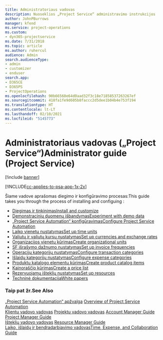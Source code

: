 ```yaml
---
title: Administratoriaus vadovas
description: Nuoseklios „Project Service“ administravimo instrukcijos
author: JohnPBurrows
manager: kfend
ms.service: project-operations
ms.custom:
- dyn365-projectservice
ms.date: 7/31/2018
ms.topic: article
ms.author: ruhercul
audience: Admin
search.audienceType:
- admin
- customizer
- enduser
search.app:
- D365CE
- D365PS
- ProjectOperations
ms.openlocfilehash: 90b66560e64d0aad32f3c18e71858537263267ef
ms.sourcegitcommit: 418fa1fe9d605b8faccc2d5dee1b04b4e753f194
ms.translationtype: HT
ms.contentlocale: lt-LT
ms.lasthandoff: 02/10/2021
ms.locfileid: "5145773"
---
```

# <a name="administrator-guide-project-service"></a><span data-ttu-id="fc16a-103">Administratoriaus vadovas („Project Service“)</span><span class="sxs-lookup"><span data-stu-id="fc16a-103">Administrator guide (Project Service)</span></span>

[!include [banner](../includes/psa-now-project-operations.md)]

[!INCLUDE[cc-applies-to-psa-app-1x-2x](../includes/cc-applies-to-psa-app-1x-2x.md)]

<span data-ttu-id="fc16a-104">Šiame vadove aprašomas diegimo ir konfigūravimo procesas:</span><span class="sxs-lookup"><span data-stu-id="fc16a-104">This guide takes you through the process of installing and configuing :</span></span>  
  
- [<span data-ttu-id="fc16a-105">Diegimas ir tinkinimas</span><span class="sxs-lookup"><span data-stu-id="fc16a-105">Install and customize</span></span>](install-customize.md)
- [<span data-ttu-id="fc16a-106">Demonstracinių duomenų išbandymas</span><span class="sxs-lookup"><span data-stu-id="fc16a-106">Experiment with demo data</span></span>](use-demo-data.md)
- [<span data-ttu-id="fc16a-107">„Project Service Automation“ konfigūravimas</span><span class="sxs-lookup"><span data-stu-id="fc16a-107">Configure Project Service Automation</span></span>](configure.md)
- [<span data-ttu-id="fc16a-108">Laiko vienetų nustatymas</span><span class="sxs-lookup"><span data-stu-id="fc16a-108">Set up time units</span></span>](set-up-time-units.md)
- [<span data-ttu-id="fc16a-109">Valiutų ir valiutų kursų nustatymas</span><span class="sxs-lookup"><span data-stu-id="fc16a-109">Set up currencies and exchange rates</span></span>](set-up-currencies-exchange-rates.md)
- [<span data-ttu-id="fc16a-110">Organizacijos vienetų kūrimas</span><span class="sxs-lookup"><span data-stu-id="fc16a-110">Create organizational units</span></span>](create-organizational-units.md)
- [<span data-ttu-id="fc16a-111">SF išrašymo dažnumo nustatymas</span><span class="sxs-lookup"><span data-stu-id="fc16a-111">Set up invoice frequencies</span></span>](set-up-invoice-frequencies.md)
- [<span data-ttu-id="fc16a-112">Operacijų kategorijų nustatymas</span><span class="sxs-lookup"><span data-stu-id="fc16a-112">Configure transaction categories</span></span>](configure-transaction-categories.md)
- [<span data-ttu-id="fc16a-113">Išlaidų kategorijų nustatymas</span><span class="sxs-lookup"><span data-stu-id="fc16a-113">Configure expense categories</span></span>](configure-expense-categories.md)
- [<span data-ttu-id="fc16a-114">Produktų katalogo elementų kūrimas</span><span class="sxs-lookup"><span data-stu-id="fc16a-114">Create product catalog items</span></span>](create-product-catalog-items.md)
- [<span data-ttu-id="fc16a-115">Kainoraščio kūrimas</span><span class="sxs-lookup"><span data-stu-id="fc16a-115">Create a price list</span></span>](create-price-list.md)
- [<span data-ttu-id="fc16a-116">Rezervuojamų išteklių nustatymas</span><span class="sxs-lookup"><span data-stu-id="fc16a-116">Set up resources</span></span>](set-up-resources.md)
- [<span data-ttu-id="fc16a-117">Techninė dokumentacija</span><span class="sxs-lookup"><span data-stu-id="fc16a-117">White papers</span></span>](white-papers.md)
  
### <a name="see-also"></a><span data-ttu-id="fc16a-118">Taip pat žr.</span><span class="sxs-lookup"><span data-stu-id="fc16a-118">See Also</span></span>  
 <span data-ttu-id="fc16a-119">[„Project Service Automation“ apžvalga](../psa/overview.md)  </span><span class="sxs-lookup"><span data-stu-id="fc16a-119">[Overview of Project Service Automation](../psa/overview.md)  </span></span>  
 <span data-ttu-id="fc16a-120">[Klientų vadovo vadovas](../psa/account-manager-guide.md) [Projektų vadovo vadovas](../psa/project-manager-guide.md) </span><span class="sxs-lookup"><span data-stu-id="fc16a-120">[Account Manager Guide](../psa/account-manager-guide.md) [Project Manager Guide](../psa/project-manager-guide.md) </span></span>  
 <span data-ttu-id="fc16a-121">[Išteklių vadovo vadovas](../psa/resource-manager-guide.md) </span><span class="sxs-lookup"><span data-stu-id="fc16a-121">[Resource Manager Guide](../psa/resource-manager-guide.md) </span></span>  
 [<span data-ttu-id="fc16a-122">Laiko, išlaidų ir bendradarbiavimo vadovas</span><span class="sxs-lookup"><span data-stu-id="fc16a-122">Time, Expense, and Collaboration Guide</span></span>](../psa/time-expense-collaboration-guide.md)
